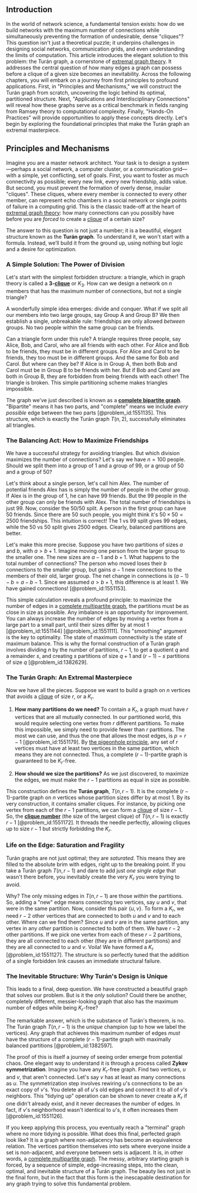 ## Introduction
In the world of network science, a fundamental tension exists: how do we build networks with the maximum number of connections while simultaneously preventing the formation of undesirable, dense "cliques"? This question isn't just a theoretical puzzle; it underpins challenges in designing social networks, communication grids, and even understanding the limits of computation. This article introduces the elegant solution to this problem: the Turán graph, a cornerstone of [extremal graph theory](@article_id:274640). It addresses the central question of how many edges a graph can possess before a clique of a given size becomes an inevitability. Across the following chapters, you will embark on a journey from first principles to profound applications. First, in "Principles and Mechanisms," we will construct the Turán graph from scratch, uncovering the logic behind its optimal, partitioned structure. Next, "Applications and Interdisciplinary Connections" will reveal how these graphs serve as a critical benchmark in fields ranging from Ramsey theory to computational complexity. Finally, "Hands-On Practices" will provide opportunities to apply these concepts directly. Let's begin by exploring the foundational principles that make the Turán graph an extremal masterpiece.

## Principles and Mechanisms

Imagine you are a master network architect. Your task is to design a system—perhaps a social network, a computer cluster, or a communication grid—with a simple, yet conflicting, set of goals. First, you want to foster as much connectivity as possible; every new link, every new friendship, adds value. But second, you must prevent the formation of overly dense, insular "cliques". These cliques, where every member is connected to every other member, can represent echo chambers in a social network or single points of failure in a computing grid. This is the classic trade-off at the heart of [extremal graph theory](@article_id:274640): how many connections can you possibly have before you are *forced* to create a [clique](@article_id:275496) of a certain size?

The answer to this question is not just a number; it is a beautiful, elegant structure known as the **Turán graph**. To understand it, we won't start with a formula. Instead, we’ll build it from the ground up, using nothing but logic and a desire for optimization.

### A Simple Solution: The Power of Division

Let's start with the simplest forbidden structure: a triangle, which in graph theory is called a **3-[clique](@article_id:275496)** or $K_3$. How can we design a network on $n$ members that has the maximum number of connections, but not a single triangle?

A wonderfully simple idea emerges: divide and conquer. What if we split all our members into two large groups, say Group A and Group B? We then establish a single, unbreakable rule: friendships are only allowed *between* groups. No two people within the same group can be friends.

Can a triangle form under this rule? A triangle requires three people, say Alice, Bob, and Carol, who are all friends with each other. For Alice and Bob to be friends, they must be in different groups. For Alice and Carol to be friends, they too must be in different groups. And the same for Bob and Carol. But where can they be? If Alice is in Group A, then both Bob and Carol must be in Group B to be friends with her. But if Bob and Carol are both in Group B, they are forbidden from being friends with each other! The triangle is broken. This simple partitioning scheme makes triangles impossible.

The graph we've just described is known as a **[complete bipartite graph](@article_id:275735)**. "Bipartite" means it has two parts, and "complete" means we include *every possible* edge between the two parts [@problem_id:1551135]. This structure, which is exactly the Turán graph $T(n, 2)$, successfully eliminates all triangles.

### The Balancing Act: How to Maximize Friendships

We have a successful strategy for avoiding triangles. But which division maximizes the number of connections? Let's say we have $n=100$ people. Should we split them into a group of 1 and a group of 99, or a group of 50 and a group of 50?

Let's think about a single person, let's call him Alex. The number of potential friends Alex has is simply the number of people in the *other* group. If Alex is in the group of 1, he can have 99 friends. But the 99 people in the other group can only be friends with Alex. The total number of friendships is just 99. Now, consider the 50/50 split. A person in the first group can have 50 friends. Since there are 50 such people, you might think it's $50 \times 50 = 2500$ friendships. This intuition is correct! The 1 vs 99 split gives 99 edges, while the 50 vs 50 split gives 2500 edges. Clearly, balanced partitions are better.

Let's make this more precise. Suppose you have two partitions of sizes $a$ and $b$, with $a > b+1$. Imagine moving one person from the larger group to the smaller one. The new sizes are $a-1$ and $b+1$. What happens to the total number of connections? The person who moved loses their $b$ connections to the smaller group, but gains $a-1$ new connections to the members of their old, larger group. The net change in connections is $(a-1) - b = a-b-1$. Since we assumed $a > b+1$, this difference is at least 1. We have gained connections! [@problem_id:1551153].

This simple calculation reveals a profound principle: to maximize the number of edges in a [complete multipartite graph](@article_id:274707), the partitions must be as close in size as possible. Any imbalance is an opportunity for improvement. You can always increase the number of edges by moving a vertex from a large part to a small part, until their sizes differ by at most 1 [@problem_id:1551144] [@problem_id:1551111]. This "smoothing" argument is the key to optimality. The state of maximum connectivity is the state of maximum balance. This is why the formal construction of a Turán graph involves dividing $n$ by the number of partitions, $r-1$, to get a quotient $q$ and a remainder $s$, and creating $s$ partitions of size $q+1$ and $(r-1)-s$ partitions of size $q$ [@problem_id:1382629].

### The Turán Graph: An Extremal Masterpiece

Now we have all the pieces. Suppose we want to build a graph on $n$ vertices that avoids a [clique](@article_id:275496) of size $r$, or a $K_r$.

1.  **How many partitions do we need?** To contain a $K_r$, a graph must have $r$ vertices that are all mutually connected. In our partitioned world, this would require selecting one vertex from $r$ different partitions. To make this impossible, we simply need to provide fewer than $r$ partitions. The most we can use, and thus the one that allows the most edges, is $p = r-1$ [@problem_id:1551179]. By [the pigeonhole principle](@article_id:268204), any set of $r$ vertices must have at least two vertices in the same partition, which means they are not connected. Thus, a complete $(r-1)$-partite graph is guaranteed to be $K_r$-free.

2.  **How should we size the partitions?** As we just discovered, to maximize the edges, we must make the $r-1$ partitions as equal in size as possible.

This construction defines the **Turán graph**, $T(n, r-1)$. It is the complete $(r-1)$-partite graph on $n$ vertices whose partition sizes differ by at most 1. By its very construction, it contains smaller cliques. For instance, by picking one vertex from each of the $r-1$ partitions, we can form a [clique](@article_id:275496) of size $r-1$. So, the **[clique number](@article_id:272220)** (the size of the largest clique) of $T(n, r-1)$ is exactly $r-1$ [@problem_id:1551172]. It threads the needle perfectly, allowing cliques up to size $r-1$ but strictly forbidding the $K_r$.

### Life on the Edge: Saturation and Fragility

Turán graphs are not just optimal; they are *saturated*. This means they are filled to the absolute brim with edges, right up to the breaking point. If you take a Turán graph $T(n, r-1)$ and dare to add just *one single edge* that wasn't there before, you inevitably create the very $K_r$ you were trying to avoid.

Why? The only missing edges in $T(n, r-1)$ are those *within* the partitions. So, adding a "new" edge means connecting two vertices, say $u$ and $v$, that were in the same partition. Now, consider this pair $\{u, v\}$. To form a $K_r$, we need $r-2$ other vertices that are connected to both $u$ and $v$ and to each other. Where can we find them? Since $u$ and $v$ are in the same partition, any vertex in any *other* partition is connected to both of them. We have $r-2$ other partitions. If we pick one vertex from each of these $r-2$ partitions, they are all connected to each other (they are in different partitions) and they are all connected to $u$ and $v$. Voila! We have formed a $K_r$ [@problem_id:1551127]. The structure is so perfectly tuned that the addition of a single forbidden link causes an immediate structural failure.

### The Inevitable Structure: Why Turán's Design is Unique

This leads to a final, deep question. We have constructed a beautiful graph that solves our problem. But is it the *only* solution? Could there be another, completely different, messier-looking graph that also has the maximum number of edges while being $K_r$-free?

The remarkable answer, which is the substance of Turán's theorem, is no. The Turán graph $T(n, r-1)$ is the *unique* champion (up to how we label the vertices). Any graph that achieves this maximum number of edges *must* have the structure of a complete $(r-1)$-partite graph with maximally balanced partitions [@problem_id:1382597].

The proof of this is itself a journey of seeing order emerge from potential chaos. One elegant way to understand it is through a process called **Zykov symmetrization**. Imagine you have any $K_r$-free graph. Find two vertices, $u$ and $v$, that aren't connected. Let's say $v$ has at least as many connections as $u$. The symmetrization step involves rewiring $u$'s connections to be an exact copy of $v$'s. You delete all of $u$'s old edges and connect it to all of $v$'s neighbors. This "tidying up" operation can be shown to never create a $K_r$ if one didn't already exist, and it never decreases the number of edges. In fact, if $v$'s neighborhood wasn't identical to $u$'s, it often increases them [@problem_id:1551126].

If you keep applying this process, you eventually reach a "terminal" graph where no more tidying is possible. What does this final, perfected graph look like? It is a graph where non-adjacency has become an equivalence relation. The vertices partition themselves into sets where everyone inside a set is non-adjacent, and everyone between sets is adjacent. It is, in other words, a [complete multipartite graph](@article_id:274707). The messy, arbitrary starting graph is forced, by a sequence of simple, edge-increasing steps, into the clean, optimal, and inevitable structure of a Turán graph. The beauty lies not just in the final form, but in the fact that this form is the inescapable destination for any graph trying to solve this fundamental problem.